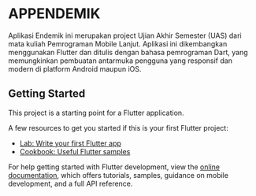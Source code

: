 # APPENDEMIK

Aplikasi Endemik ini merupakan project Ujian Akhir Semester (UAS) dari mata kuliah Pemrograman Mobile Lanjut. Aplikasi ini dikembangkan menggunakan Flutter dan ditulis dengan bahasa pemrograman Dart, yang memungkinkan pembuatan antarmuka pengguna yang responsif dan modern di platform Android maupun iOS.

## Getting Started

This project is a starting point for a Flutter application.

A few resources to get you started if this is your first Flutter project:

- [Lab: Write your first Flutter app](https://docs.flutter.dev/get-started/codelab)
- [Cookbook: Useful Flutter samples](https://docs.flutter.dev/cookbook)

For help getting started with Flutter development, view the
[online documentation](https://docs.flutter.dev/), which offers tutorials,
samples, guidance on mobile development, and a full API reference.
